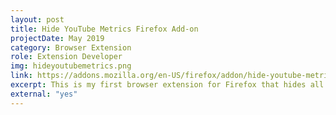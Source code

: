 ```yaml
---
layout: post
title: Hide YouTube Metrics Firefox Add-on
projectDate: May 2019
category: Browser Extension
role: Extension Developer
img: hideyoutubemetrics.png
link: https://addons.mozilla.org/en-US/firefox/addon/hide-youtube-metrics/
excerpt: This is my first browser extension for Firefox that hides all metrics (number of subscribers, likes, views, etc.) from the YouTube website on desktop and mobile for a more relaxing user experience.
external: "yes"
---
```

